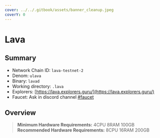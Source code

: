 ```yaml
---
cover: ../../.gitbook/assets/banner_cleanup.jpeg
coverY: 0
---
```


# Lava

## Summary

* Network Chain ID: `lava-testnet-2`
* Denom: `ulava`
* Binary: `lavad`
* Working directory: `.lava`
* Explorers: [https://lava.explorers.guru/](https://lava.explorers.guru/)
* Faucet: Ask in discord channel [#faucet](https://discord.com/channels/963778337904427018/1059851367717556314)

## Overview

> **Minimum Hardware Requirements:** 4CPU 8RAM 100GB \
> **Recommended Hardware Requirements:** 8CPU 16RAM 200GB
